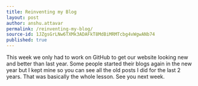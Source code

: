 ```yaml
---
title: Reinventing my Blog
layout: post
author: anshu.attavar
permalink: /reinventing-my-blog/
source-id: 1JZgsGrLNw6TXMk3ADAFkT8MdBiMRMTcbg4vWgwANb74
published: true
---
```

This week we only had to work on GitHub to get our website looking new and better than last year. Some people started their blogs again in the new year but I kept mine so you can see all the old posts I did for the last 2 years. That was basically the whole lesson. See you next week.

